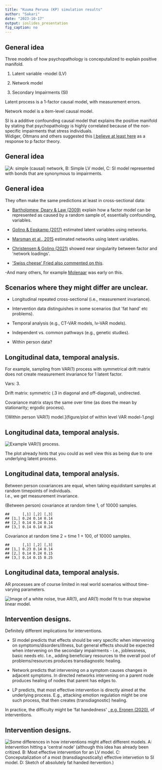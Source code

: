 ```yaml
---
title: "Kuuma Peruna (KP) simulation results"
author: "Sakari"
date: "2023-10-17"
output: ioslides_presentation
fig_caption: no
---
```




## General idea

Three models of how psychopathology is conceputalized to explain positive manifold.  

1. Latent variable -model (LV)  

2. Network model  

3. Secondary Impairments (SI)  


Latent process is a 1-factor causal model, with measurement errors.  

Network model is a item-level causal model.  

SI is a additive confounding causal model that explains the positive manifold by stating that psychopathology is highly correlated because of the non-specific impairments that stress individuals.  
Widiger, Oltmans and others suggested this [I believe at least here](https://doi.org/10.1521/pedi_2021_35_530) as a response to p factor theory.  

## General idea
![A: simple (causal) network, B: Simple LV model, C: SI model represented with bonds that are synonymous to impairments.](figure/applicationFigure.png)

## General idea
They often make the same predictions at least in cross-sectional data:  

- [Bartholomew, Deary & Law (2009)](doi.org/10.1037/a0016262) explain how a factor model can be represented as caused by a random sample of, essentially confounding, variables.  

- [Golino & Epskamp (2017)](doi.org/10.1371/journal.pone.0174035) estimated latent variables using networks.  

- [Marsman et al., 2015](https://www.nature.com/articles/srep09050) estimated networks using latent variables.  

- [Christensen & Golino (2021)](https://doi.org/10.3758/s13428-020-01500-6) showed near singularity between factor and 'network loadings'.  

- ['Swiss cheese' Fried also commented on this](https://doi.org/10.1080/1047840X.2020.1853461).  

-And many others, for example [Molenaar](https://doi.org/10.1017/S0140525X10000798) was early on this.  


## Scenarios where they might differ are unclear.
- Longitudinal repeated cross-sectional (i.e., measurement invariance).  

- Intervention data distinguishes in some scenarios (but 'fat hand' etc problems).  

- Temporal analysis (e.g., CT-VAR models, lv-VAR models).  

- Independent vs. common pathways (e.g., genetic studies).  

- Within person data?  


## Longitudinal data, temporal analysis.

For example, sampling from VAR(1) process with symmetrical drift matrix does not create measurement invariance for 1 latent factor.  

Vars: 3.  

Drift matrix: symmetric (.3 in diagonal and off-diagonal), undirected.  

Covariance matrix stays the same over time (as does the mean by stationarity; ergodic process).  

![Within person VAR(1) model.](figure/plot of within level VAR model-1.png)


## Longitudinal data, temporal analysis.
![Example VAR(1) process.](figure/unnamed-chunk-1-1.png)

The plot already hints that you could as well view this as being due to one underlying latent process.  

## Longitudinal data, temporal analysis.

Between person covariances are equal, when taking equidistant samples at random timepoints of individuals.  
I.e., we get measurement invariance.  

(Between person) covariance at random time 1, of 10000 samples.  

```
##      [,1] [,2] [,3]
## [1,] 0.24 0.14 0.14
## [2,] 0.14 0.24 0.14
## [3,] 0.14 0.14 0.24
```
Covariance at random time 2 =  time 1 + 100, of 10000 samples.  

```
##      [,1] [,2] [,3]
## [1,] 0.23 0.14 0.14
## [2,] 0.14 0.24 0.15
## [3,] 0.14 0.15 0.25
```
## Longitudinal data, temporal analysis.

AR processes are of course limited in real world scenarios without time-varying parameters.  

![Image of a white noise, true AR(1), and AR(1) model fit to true stepwise linear model.](figure/ARProcess.png)


## Intervention designs.
Definitely different implications for interventions.  

- SI model predicts that effects should be very specific when intervening on symptoms/disorders/illness, but general effects should be expected when intervening on the secondary impairments - i.e., joblessness, basic needs etc. I.e., adding beneficiary resources to the overall pool of problems/resources produces transdiagnostic healing.  

- Network predicts that intervening on a symptom causes changes in adjacent symptoms. In directed networks intervening on a parent node produces healing of nodes that parent has edges to.  

- LP predicts, that most effective intervention is directly aimed at the underlying process. E.g., attacking emotion regulation might be one such process, that then creates (transdiagnostic) healing.  

In practice, the difficulty might be 'fat handedness' [, e.g. Eronen (2020)](https://doi.org/10.1016/j.newideapsych.2020.100785), of interventions.    

## Intervention designs.

![Some differences in how interventions might affect different models. A: Intervention hitting a 'central node' (although this idea has already been critized. B: Most effective intervention for an LV model. C: Conceputalization of a most (transdiagnostically) effective intervetion to SI model. D: Sketch of absolutely fat handed itervention.)](figure/applicationFigure4.png)

